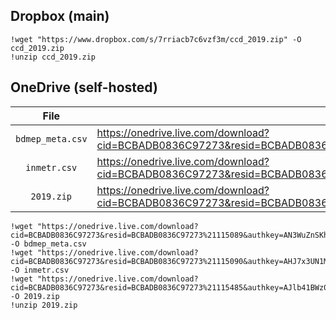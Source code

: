 ## Dropbox (main)

    !wget "https://www.dropbox.com/s/7rriacb7c6vzf3m/ccd_2019.zip" -O ccd_2019.zip
    !unzip ccd_2019.zip

## OneDrive (self-hosted)

| File             | Link |
|:----------------:|------|
| `bdmep_meta.csv` | https://onedrive.live.com/download?cid=BCBADB0836C97273&resid=BCBADB0836C97273%21115089&authkey=AN3WuZnSKh9jgC8 |
| `inmetr.csv`     | https://onedrive.live.com/download?cid=BCBADB0836C97273&resid=BCBADB0836C97273%21115090&authkey=AHJ7x3UN1MzJW1M |
| `2019.zip`       | https://onedrive.live.com/download?cid=BCBADB0836C97273&resid=BCBADB0836C97273%21115485&authkey=AJlb41BWz0YiBd8 |

    !wget "https://onedrive.live.com/download?cid=BCBADB0836C97273&resid=BCBADB0836C97273%21115089&authkey=AN3WuZnSKh9jgC8" -O bdmep_meta.csv
    !wget "https://onedrive.live.com/download?cid=BCBADB0836C97273&resid=BCBADB0836C97273%21115090&authkey=AHJ7x3UN1MzJW1M" -O inmetr.csv
    !wget "https://onedrive.live.com/download?cid=BCBADB0836C97273&resid=BCBADB0836C97273%21115485&authkey=AJlb41BWz0YiBd8" -O 2019.zip
    !unzip 2019.zip
